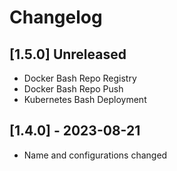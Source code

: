 # Changelog

## [1.5.0] Unreleased
- Docker Bash Repo Registry
- Docker Bash Repo Push
- Kubernetes Bash Deployment

## [1.4.0] - 2023-08-21
- Name and configurations changed

[1.3.1]: https://github.com/Latrodect/Backdoor-VSCode-Extension-for-K8S-Setup-and-Code-Review/releases/tag/v1.3.1
